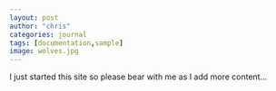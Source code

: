 ```yaml
---
layout: post
author: "chris"
categories: journal
tags: [documentation,sample]
image: wolves.jpg
---
```


I just started this site so please bear with me as I add more content...

